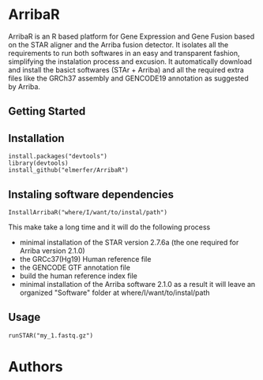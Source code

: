 # ArribaR
ArribaR is an R based platform for Gene Expression and Gene Fusion based on the STAR aligner and the Arriba fusion detector.
It isolates all the requirements to run both softwares in an easy and transparent fashion, simplifying the instalation process and excusion.
It automatically download and install the basict softwares (STAr + Arriba) and all the required extra files like the GRCh37 assembly and GENCODE19 annotation as suggested by Arriba.

## Getting Started


## Installation
```
install.packages("devtools")
library(devtools)
install_github("elmerfer/ArribaR")
```

## Instaling software dependencies
```
InstallArribaR("where/I/want/to/instal/path")
```
This make take a long time and it will do the following process
* minimal installation of the STAR version 2.7.6a (the one required for Arriba version 2.1.0)
* the GRCc37(Hg19) Human reference file 
* the GENCODE GTF annotation file
* build the human reference index file
* minimal installation of the Arriba software 2.1.0
as a result it will leave an organized "Software" folder at where/I/want/to/instal/path

## Usage
```
runSTAR("my_1.fastq.gz") 
```

# Authors
